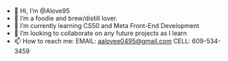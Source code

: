- 👋 Hi, I’m @Alove95
- 👀 I’m a foodie and brew/distill lover.
- 🌱 I’m currently learning CS50 and Meta Front-End Development 
- 💞️ I’m looking to collaborate on any future projects as I learn
- 📫 How to reach me: 
      EMAIL: aalovee0495@gmail.com
      CELL: 609-534-3459

<!---
Alove95/Alove95 is a ✨ special ✨ repository because its `README.md` (this file) appears on your GitHub profile.
You can click the Preview link to take a look at your changes.
--->
